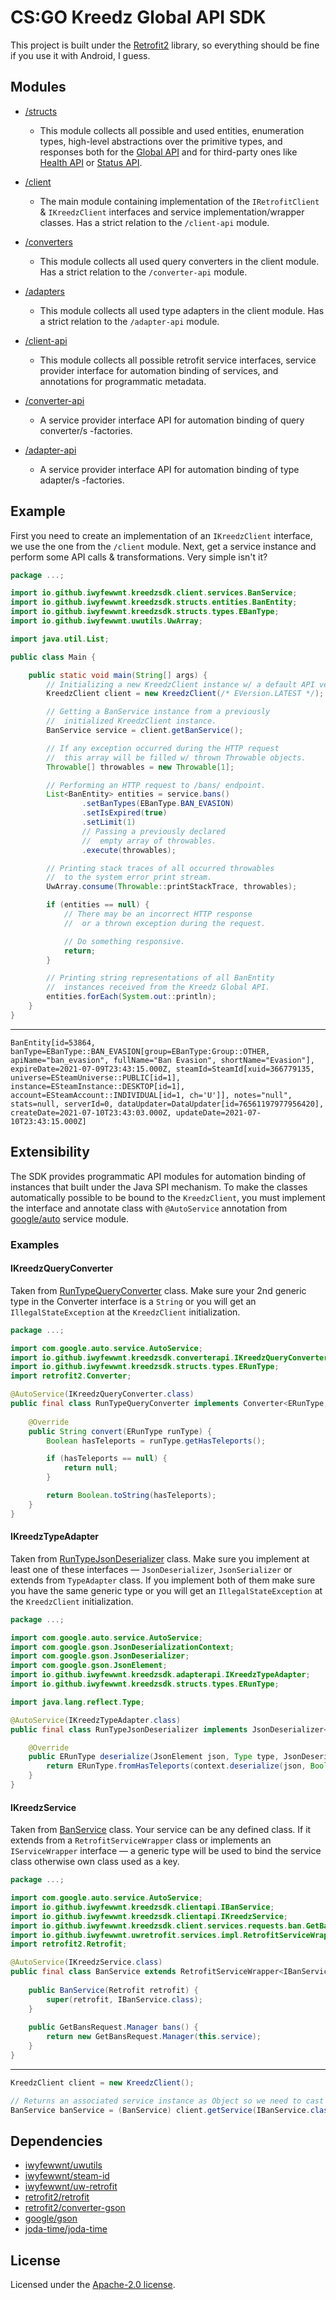 # CS:GO Kreedz Global API SDK
This project is built under the [Retrofit2](https://github.com/square/retrofit)
library, so everything should be fine if you use it with Android, I guess.


## Modules
 * [/structs](./structs)
   * This module collects all possible and used entities, enumeration types,
     high-level abstractions over the primitive types, and responses both for
     the [Global API](https://kztimerglobal.com/swagger/index.html?urls.primaryName=V2)
     and for third-party ones like [Health API](https://health.global-api.com)
     or [Status API](https://status.global-api.com).

 * [/client](./client)
   * The main module containing implementation of the `IRetrofitClient` & `IKreedzClient` interfaces
     and service implementation/wrapper classes. Has a strict relation to the `/client-api` module.

 * [/converters](./converters)
   * This module collects all used query converters in the client module.
     Has a strict relation to the `/converter-api` module.

 * [/adapters](./adapters)
   * This module collects all used type adapters in the client module.
     Has a strict relation to the `/adapter-api` module.

 * [/client-api](./client-api)
   * This module collects all possible retrofit service interfaces, service provider interface
     for automation binding of services, and annotations for programmatic metadata.

 * [/converter-api](./converter-api)
   * A service provider interface API for automation binding of query converter/s -factories.

 * [/adapter-api](./adapter-api)
   * A service provider interface API for automation binding of type adapter/s -factories.


## Example
First you need to create an implementation of an `IKreedzClient` interface, we use the one
from the `/client` module. Next, get a service instance and perform some API calls
& transformations. Very simple isn't it?
```java
package ...;

import io.github.iwyfewwnt.kreedzsdk.client.services.BanService;
import io.github.iwyfewwnt.kreedzsdk.structs.entities.BanEntity;
import io.github.iwyfewwnt.kreedzsdk.structs.types.EBanType;
import io.github.iwyfewwnt.uwutils.UwArray;

import java.util.List;

public class Main {

    public static void main(String[] args) {
        // Initializing a new KreedzClient instance w/ a default API version.
        KreedzClient client = new KreedzClient(/* EVersion.LATEST */);

        // Getting a BanService instance from a previously
        //  initialized KreedzClient instance.
        BanService service = client.getBanService();

        // If any exception occurred during the HTTP request
        //  this array will be filled w/ thrown Throwable objects.
        Throwable[] throwables = new Throwable[1];

        // Performing an HTTP request to /bans/ endpoint.
        List<BanEntity> entities = service.bans()
                .setBanTypes(EBanType.BAN_EVASION)
                .setIsExpired(true)
                .setLimit(1)
                // Passing a previously declared
                //  empty array of throwables.
                .execute(throwables);

        // Printing stack traces of all occurred throwables
        //  to the system error print stream.
        UwArray.consume(Throwable::printStackTrace, throwables);

        if (entities == null) {
            // There may be an incorrect HTTP response
            //  or a thrown exception during the request.

            // Do something responsive.
            return;
        }

        // Printing string representations of all BanEntity
        //  instances received from the Kreedz Global API.
        entities.forEach(System.out::println);
    }
}
```

<hr>

```text
BanEntity[id=53864, banType=EBanType::BAN_EVASION[group=EBanType:Group::OTHER, apiName="ban_evasion", fullName="Ban Evasion", shortName="Evasion"], expireDate=2021-07-09T23:43:15.000Z, steamId=SteamId[xuid=366779135, universe=ESteamUniverse::PUBLIC[id=1], instance=ESteamInstance::DESKTOP[id=1], account=ESteamAccount::INDIVIDUAL[id=1, ch='U']], notes="null", stats=null, serverId=0, dataUpdater=DataUpdater[id=76561197977956420], createDate=2021-07-10T23:43:03.000Z, updateDate=2021-07-10T23:43:15.000Z]
```


## Extensibility
The SDK provides programmatic API modules for automation binding of instances
that built under the Java SPI mechanism. To make the classes automatically possible
to be bound to the `KreedzClient`, you must implement the interface and annotate
class with `@AutoService` annotation from [google/auto](https://github.com/google/auto/tree/main/service)
service module.

### Examples
#### IKreedzQueryConverter
Taken from [RunTypeQueryConverter](https://github.com/iwyfewwnt/kreedz-sdk/blob/main/converters/src/main/java/io/github/iwyfewwnt/kreedzsdk/converters/RunTypeQueryConverter.java#L17-L50)
class. Make sure your 2nd generic type in the Converter interface is a `String`
or you will get an `IllegalStateException` at the `KreedzClient` initialization.
```java
package ...;

import com.google.auto.service.AutoService;
import io.github.iwyfewwnt.kreedzsdk.converterapi.IKreedzQueryConverter;
import io.github.iwyfewwnt.kreedzsdk.structs.types.ERunType;
import retrofit2.Converter;

@AutoService(IKreedzQueryConverter.class)
public final class RunTypeQueryConverter implements Converter<ERunType, String>, IKreedzQueryConverter {
    
    @Override
    public String convert(ERunType runType) {
        Boolean hasTeleports = runType.getHasTeleports();

        if (hasTeleports == null) {
            return null;
        }

        return Boolean.toString(hasTeleports);
    }
}
```

#### IKreedzTypeAdapter
Taken from [RunTypeJsonDeserializer](https://github.com/iwyfewwnt/kreedz-sdk/blob/main/adapters/src/main/java/io/github/iwyfewwnt/kreedzsdk/deserializers/RunTypeJsonDeserializer.java#L17-L57) 
class. Make sure you implement at least one of these interfaces — `JsonDeserializer`, `JsonSerializer`
or extends from `TypeAdapter` class. If you implement both of them make sure you have the same
generic type or you will get an `IllegalStateException` at the `KreedzClient` initialization.
```java
package ...;

import com.google.auto.service.AutoService;
import com.google.gson.JsonDeserializationContext;
import com.google.gson.JsonDeserializer;
import com.google.gson.JsonElement;
import io.github.iwyfewwnt.kreedzsdk.adapterapi.IKreedzTypeAdapter;
import io.github.iwyfewwnt.kreedzsdk.structs.types.ERunType;

import java.lang.reflect.Type;

@AutoService(IKreedzTypeAdapter.class)
public final class RunTypeJsonDeserializer implements JsonDeserializer<ERunType>, IKreedzTypeAdapter {

    @Override
    public ERunType deserialize(JsonElement json, Type type, JsonDeserializationContext context) {
        return ERunType.fromHasTeleports(context.deserialize(json, Boolean.class));
    }
}
```

#### IKreedzService
Taken from [BanService](https://github.com/iwyfewwnt/kreedz-sdk/blob/main/client/src/main/java/io/github/iwyfewwnt/kreedzsdk/client/services/BanService.java#L17-L50) class.
Your service can be any defined class. If it extends from a `RetrofitServiceWrapper` class
or implements an `IServiceWrapper` interface — a generic type will be used to bind 
the service class otherwise own class used as a key.
```java
package ...;

import com.google.auto.service.AutoService;
import io.github.iwyfewwnt.kreedzsdk.clientapi.IBanService;
import io.github.iwyfewwnt.kreedzsdk.clientapi.IKreedzService;
import io.github.iwyfewwnt.kreedzsdk.client.services.requests.ban.GetBansRequest;
import io.github.iwyfewwnt.uwretrofit.services.impl.RetrofitServiceWrapper;
import retrofit2.Retrofit;

@AutoService(IKreedzService.class)
public final class BanService extends RetrofitServiceWrapper<IBanService> implements IKreedzService {
    
    public BanService(Retrofit retrofit) {
        super(retrofit, IBanService.class);
    }
    
    public GetBansRequest.Manager bans() {
        return new GetBansRequest.Manager(this.service);
    }
}
```

<hr>

```java
KreedzClient client = new KreedzClient();

// Returns an associated service instance as Object so we need to cast it.
BanService banService = (BanService) client.getService(IBanService.class);
```

## Dependencies
 * [iwyfewwnt/uwutils](https://github.com/iwyfewwnt/uwutils)
 * [iwyfewwnt/steam-id](https://github.com/iwyfewwnt/steam-id)
 * [iwyfewwnt/uw-retrofit](https://github.com/iwyfewwnt/uw-retrofit)
 * [retrofit2/retrofit](https://github.com/square/retrofit)
 * [retrofit2/converter-gson](https://github.com/square/retrofit/tree/main/retrofit-converters/gson)
 * [google/gson](https://github.com/google/gson)
 * [joda-time/joda-time](https://github.com/JodaOrg/joda-time)


## License
Licensed under the [Apache-2.0 license](./LICENSE).

